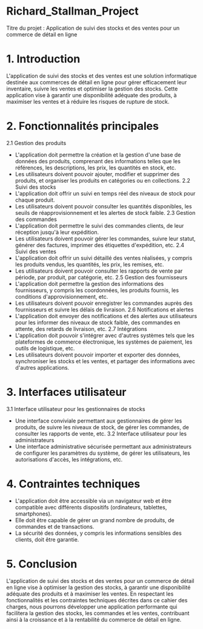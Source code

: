 # Richard_Stallman_Project
Titre du projet : Application de suivi des stocks et des ventes pour un
commerce de détail en ligne
# 1. Introduction
L'application de suivi des stocks et des ventes est une solution informatique destinée aux
commerces de détail en ligne pour gérer efficacement leur inventaire, suivre les ventes et optimiser
la gestion des stocks. Cette application vise à garantir une disponibilité adéquate des produits, à
maximiser les ventes et à réduire les risques de rupture de stock.
# 2. Fonctionnalités principales
 2.1 Gestion des produits
 - L'application doit permettre la création et la gestion d'une base de données des produits,
comprenant des informations telles que les références, les descriptions, les prix, les quantités en
stock, etc.
 - Les utilisateurs doivent pouvoir ajouter, modifier et supprimer des produits, et organiser les
produits en catégories ou en collections.
 2.2 Suivi des stocks
 - L'application doit offrir un suivi en temps réel des niveaux de stock pour chaque produit.
 - Les utilisateurs doivent pouvoir consulter les quantités disponibles, les seuils de
réapprovisionnement et les alertes de stock faible.
 2.3 Gestion des commandes
 - L'application doit permettre le suivi des commandes clients, de leur réception jusqu'à leur
expédition.
 - Les utilisateurs doivent pouvoir gérer les commandes, suivre leur statut, générer des factures,
imprimer des étiquettes d'expédition, etc.
 2.4 Suivi des ventes
 - L'application doit offrir un suivi détaillé des ventes réalisées, y compris les produits vendus, les
quantités, les prix, les remises, etc.
 - Les utilisateurs doivent pouvoir consulter les rapports de vente par période, par produit, par
catégorie, etc.
 2.5 Gestion des fournisseurs
 - L'application doit permettre la gestion des informations des fournisseurs, y compris les
coordonnées, les produits fournis, les conditions d'approvisionnement, etc.
 - Les utilisateurs doivent pouvoir enregistrer les commandes auprès des fournisseurs et suivre les
délais de livraison.
 2.6 Notifications et alertes
 - L'application doit envoyer des notifications et des alertes aux utilisateurs pour les informer des
niveaux de stock faible, des commandes en attente, des retards de livraison, etc.
 2.7 Intégrations
 - L'application doit pouvoir s'intégrer avec d'autres systèmes tels que les plateformes de
commerce électronique, les systèmes de paiement, les outils de logistique, etc.
 - Les utilisateurs doivent pouvoir importer et exporter des données, synchroniser les stocks et les
ventes, et partager des informations avec d'autres applications.
# 3. Interfaces utilisateur
 3.1 Interface utilisateur pour les gestionnaires de stocks
 - Une interface conviviale permettant aux gestionnaires de gérer les produits, de suivre les
niveaux de stock, de gérer les commandes, de consulter les rapports de vente, etc.
 3.2 Interface utilisateur pour les administrateurs
 - Une interface administrative sécurisée permettant aux administrateurs de configurer les
paramètres du système, de gérer les utilisateurs, les autorisations d'accès, les intégrations, etc.
# 4. Contraintes techniques
 - L'application doit être accessible via un navigateur web et être compatible avec différents
dispositifs (ordinateurs, tablettes, smartphones).
 - Elle doit être capable de gérer un grand nombre de produits, de commandes et de transactions.
 - La sécurité des données, y compris les informations sensibles des clients, doit être garantie.
# 5. Conclusion
L'application de suivi des stocks et des ventes pour un commerce de détail en ligne vise à optimiser
la gestion des stocks, à garantir une disponibilité adéquate des produits et à maximiser les ventes.
En respectant les fonctionnalités et les contraintes techniques décrites dans ce cahier des charges,
nous pourrons développer une application performante qui facilitera la gestion des stocks, les
commandes et les ventes, contribuant ainsi à la croissance et à la rentabilité du commerce de détail
en ligne.
